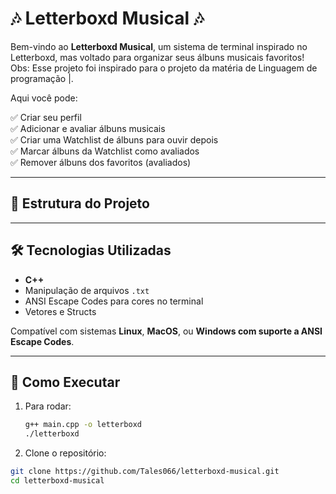 # 🎶 Letterboxd Musical 🎶

Bem-vindo ao **Letterboxd Musical**, um sistema de terminal inspirado no Letterboxd, mas voltado para organizar seus álbuns musicais favoritos! <br>
Obs: Esse projeto foi inspirado para o projeto da matéria de Linguagem de programação |. 

Aqui você pode:

✅ Criar seu perfil  
✅ Adicionar e avaliar álbuns musicais  
✅ Criar uma Watchlist de álbuns para ouvir depois  
✅ Marcar álbuns da Watchlist como avaliados  
✅ Remover álbuns dos favoritos (avaliados) 

---

## 📂 Estrutura do Projeto


---

## 🛠️ Tecnologias Utilizadas

- **C++**  
- Manipulação de arquivos `.txt`  
- ANSI Escape Codes para cores no terminal  
- Vetores e Structs  

Compatível com sistemas **Linux**, **MacOS**, ou **Windows com suporte a ANSI Escape Codes**.

---

## 🚀 Como Executar

1. Para rodar:
   ```bash
   g++ main.cpp -o letterboxd
   ./letterboxd


2. Clone o repositório:
```bash
git clone https://github.com/Tales066/letterboxd-musical.git
cd letterboxd-musical



